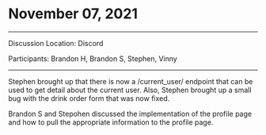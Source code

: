 # November 07, 2021

---

Discussion Location: Discord

Participants:  Brandon H, Brandon S, Stephen, Vinny

---

Stephen brought up that there is now a /current_user/ endpoint that can be used to get detail about the current user. Also, Stephen brought up a small bug with the drink order form that was now fixed. 

Brandon S and Stepohen discussed the implementation of the profile page and how to pull the appropriate information to the profile page. 
